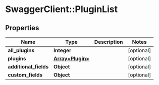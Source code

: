 # SwaggerClient::PluginList

## Properties
Name | Type | Description | Notes
------------ | ------------- | ------------- | -------------
**all_plugins** | **Integer** |  | [optional] 
**plugins** | [**Array&lt;Plugin&gt;**](Plugin.md) |  | [optional] 
**additional_fields** | **Object** |  | [optional] 
**custom_fields** | **Object** |  | [optional] 


